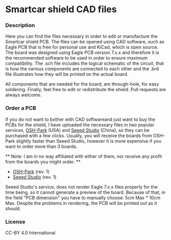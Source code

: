 # Smartcar shield CAD files

### Description
Here you can find the files necessary in order to edit or manufacture the Smartcar shield PCB. The files can be opened using CAD software, such as Eagle PCB that is free for personal use and KiCad, which is open source. The board was designed using Eagle PCB version 7.x.x and therefore it is the recommended software to be used in order to ensure maximum compatibility. The .sch file includes the logical schematic of the circuit, that is how the various components are connected to each other and the .brd file illustrates how they will be printed on the actual board.

All components that are needed for the board, are through-hole, for easy soldering. Finally, feel free to edit or redistribute the shield. Pull requests are always welcome.

### Order a PCB
If you do not want to bother with CAD softwareand just want to buy the PCBs for the shield, I have uploaded the necessary files in two popular services, [OSH-Park](https://oshpark.com/) (USA) and [Seeed Studio](http://www.seeedstudio.com/) (China), so they can be purchased with a few clicks. Usually, you will receive the boards from OSH-Park slightly faster than Seeed Studio, however it is more expensive if you want to order more than 3 boards.

** Note: I am in no way affiliated with either of them, nor receive any profit from the boards you might order. **

* [OSH-Park](https://oshpark.com/shared_projects/PneNeqwy) (rev. 1)
* [Seeed Studio](http://www.seeedstudio.com/service/rQ94NKC8) (rev. 1)

Seeed Studio's service, does not render Eagle 7.x.x files properly for the time being, so it cannot generate a preview of the board. Because of that, in the field "PCB dimension" you have to manually choose: 5cm Max * 10cm Max. Despite the problems in rendering, the PCB will be printed out as it should.

### License
CC-BY 4.0 International
